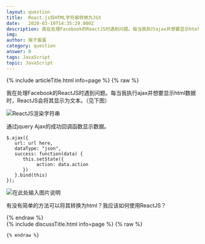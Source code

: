 ```yaml
---
layout: question
title:  React.js将HTML字符串转换为JSX
date:   2020-03-10T14:35:29.000Z
description: 我在处理Facebook的ReactJS时遇到问题。每当我执行ajax并想要显示html数据时，ReactJS会将其显示为文本。（见下图）通过jq...
img: 
author: 猴子蛋蛋
category: question
answer: 0
tags: JavaScript
topic: JavaScript
---
```

<div class="article-root">
  <div class="article">
    {% include articleTitle.html info=page %}
    {% raw %}
    <div class="article-content"><p><font style="vertical-align: inherit;"><font style="vertical-align: inherit;">我在处理Facebook的ReactJS时遇到问题。</font><font style="vertical-align: inherit;">每当我执行ajax并想要显示html数据时，ReactJS会将其显示为文本。</font><font style="vertical-align: inherit;">（见下图）</font></font></p>

<p><img src="https://www.samyoc.com//uploads/users/7187/images/thumbnails/1583850801791.png" data-src="https://www.samyoc.com//uploads/users/7187/images/1583850801791.png" alt="ReactJS渲染字符串"></p>

<p><font style="vertical-align: inherit;"><font style="vertical-align: inherit;">通过jquery Ajax的成功回调函数显示数据。</font></font></p>

<pre><code>$.ajax({<font></font>
   url: url here,<font></font>
   dataType: "json",<font></font>
   success: function(data) {<font></font>
      this.setState({<font></font>
           action: data.action<font></font>
      })<font></font>
   }.bind(this)<font></font>
});<font></font>
</code></pre>

<p><img src="https://www.samyoc.com//uploads/users/7187/images/thumbnails/1583850801814.png" data-src="https://www.samyoc.com//uploads/users/7187/images/1583850801814.png" alt="在此处输入图片说明"></p>

<p><font style="vertical-align: inherit;"><font style="vertical-align: inherit;">有没有简单的方法可以将其转换为html？</font><font style="vertical-align: inherit;">我应该如何使用ReactJS？</font></font></p></div>
    {% endraw %}
  </div>

  <div class="discuss-wrapper">
    {% include discussTitle.html info=page %}
    {% raw %}
    
    {% endraw %}
  </div>
<div>
